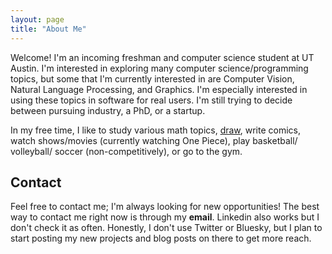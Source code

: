 ```yaml
---
layout: page
title: "About Me"
---
```

Welcome! I'm an incoming freshman and computer science student at UT Austin. I'm interested in exploring many computer science/programming topics, but some that I'm currently interested in are Computer Vision, Natural Language Processing, and Graphics. I'm especially interested in using these topics in software for real users. I'm still trying to decide between pursuing industry, a PhD, or a startup.

In my free time, I like to study various math topics, [draw](/art), write comics, watch shows/movies (currently watching One Piece), play basketball/ volleyball/ soccer (non-competitively), or go to the gym.

## Contact
Feel free to contact me; I'm always looking for new opportunities! The best way to contact me right now is through my **email**. Linkedin also works but I don't check it as often. Honestly, I don't use Twitter or Bluesky, but I plan to start posting my new projects and blog posts on there to get more reach.